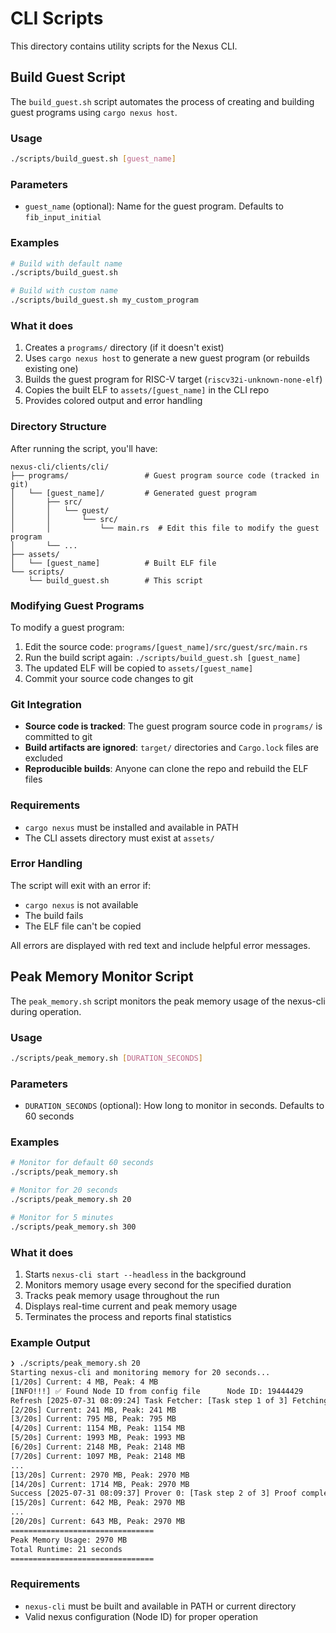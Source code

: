 # CLI Scripts

This directory contains utility scripts for the Nexus CLI.

## Build Guest Script

The `build_guest.sh` script automates the process of creating and building guest programs using `cargo nexus host`.

### Usage

```bash
./scripts/build_guest.sh [guest_name]
```

### Parameters

- `guest_name` (optional): Name for the guest program. Defaults to `fib_input_initial`

### Examples

```bash
# Build with default name
./scripts/build_guest.sh

# Build with custom name
./scripts/build_guest.sh my_custom_program
```

### What it does

1. Creates a `programs/` directory (if it doesn't exist)
2. Uses `cargo nexus host` to generate a new guest program (or rebuilds existing one)
3. Builds the guest program for RISC-V target (`riscv32i-unknown-none-elf`)
4. Copies the built ELF to `assets/[guest_name]` in the CLI repo
5. Provides colored output and error handling

### Directory Structure

After running the script, you'll have:

```
nexus-cli/clients/cli/
├── programs/                 # Guest program source code (tracked in git)
│   └── [guest_name]/         # Generated guest program
│       ├── src/
│       │   └── guest/
│       │       └── src/
│       │           └── main.rs  # Edit this file to modify the guest program
│       └── ...
├── assets/
│   └── [guest_name]          # Built ELF file
└── scripts/
    └── build_guest.sh        # This script
```

### Modifying Guest Programs

To modify a guest program:

1. Edit the source code: `programs/[guest_name]/src/guest/src/main.rs`
2. Run the build script again: `./scripts/build_guest.sh [guest_name]`
3. The updated ELF will be copied to `assets/[guest_name]`
4. Commit your source code changes to git

### Git Integration

- **Source code is tracked**: The guest program source code in `programs/` is committed to git
- **Build artifacts are ignored**: `target/` directories and `Cargo.lock` files are excluded
- **Reproducible builds**: Anyone can clone the repo and rebuild the ELF files

### Requirements

- `cargo nexus` must be installed and available in PATH
- The CLI assets directory must exist at `assets/`

### Error Handling

The script will exit with an error if:
- `cargo nexus` is not available
- The build fails
- The ELF file can't be copied

All errors are displayed with red text and include helpful error messages.

## Peak Memory Monitor Script

The `peak_memory.sh` script monitors the peak memory usage of the nexus-cli during operation.

### Usage

```bash
./scripts/peak_memory.sh [DURATION_SECONDS]
```

### Parameters

- `DURATION_SECONDS` (optional): How long to monitor in seconds. Defaults to 60 seconds

### Examples

```bash
# Monitor for default 60 seconds
./scripts/peak_memory.sh

# Monitor for 20 seconds
./scripts/peak_memory.sh 20

# Monitor for 5 minutes
./scripts/peak_memory.sh 300
```

### What it does

1. Starts `nexus-cli start --headless` in the background
2. Monitors memory usage every second for the specified duration
3. Tracks peak memory usage throughout the run
4. Displays real-time current and peak memory usage
5. Terminates the process and reports final statistics

### Example Output

```bash
❯ ./scripts/peak_memory.sh 20
Starting nexus-cli and monitoring memory for 20 seconds...
[1/20s] Current: 4 MB, Peak: 4 MB
[INFO!!!] ✅ Found Node ID from config file      Node ID: 19444429
Refresh [2025-07-31 08:09:24] Task Fetcher: [Task step 1 of 3] Fetching task...
[2/20s] Current: 241 MB, Peak: 241 MB
[3/20s] Current: 795 MB, Peak: 795 MB
[4/20s] Current: 1154 MB, Peak: 1154 MB
[5/20s] Current: 1993 MB, Peak: 1993 MB
[6/20s] Current: 2148 MB, Peak: 2148 MB
[7/20s] Current: 1097 MB, Peak: 2148 MB
...
[13/20s] Current: 2970 MB, Peak: 2970 MB
[14/20s] Current: 1714 MB, Peak: 2970 MB
Success [2025-07-31 08:09:37] Prover 0: [Task step 2 of 3] Proof completed successfully
[15/20s] Current: 642 MB, Peak: 2970 MB
...
[20/20s] Current: 643 MB, Peak: 2970 MB
================================
Peak Memory Usage: 2970 MB
Total Runtime: 21 seconds
================================
```
### Requirements

- `nexus-cli` must be built and available in PATH or current directory
- Valid nexus configuration (Node ID) for proper operation